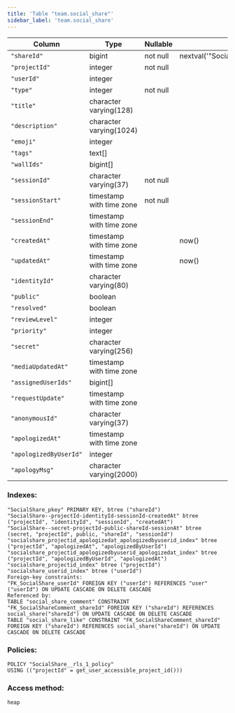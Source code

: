 ```yaml
---
title: 'Table "team.social_share"'
sidebar_label: 'team.social_share'
---
```

Column       |           Type           | Nullable |                    Default                     | Storage  | Description 
--------------------|--------------------------|----------|------------------------------------------------|----------|-------------
`"shareId"`            | bigint                   | not null | nextval('"SocialShare_shareId_seq"'::regclass) | plain    | 
`"projectId"`          | integer                  | not null |                                                | plain    | 
`"userId"`             | integer                  |          |                                                | plain    | 
`"type"`               | integer                  | not null |                                                | plain    | 
`"title"`              | character varying(128)   |          |                                                | extended | 
`"description"`        | character varying(1024)  |          |                                                | extended | 
`"emoji"`              | integer                  |          |                                                | plain    | 
`"tags"`               | text[]                   |          |                                                | extended | 
`"wallIds"`            | bigint[]                 |          |                                                | extended | 
`"sessionId"`          | character varying(37)    | not null |                                                | extended | 
`"sessionStart"`       | timestamp with time zone | not null |                                                | plain    | 
`"sessionEnd"`         | timestamp with time zone |          |                                                | plain    | 
`"createdAt"`          | timestamp with time zone |          | now()                                          | plain    | 
`"updatedAt"`          | timestamp with time zone |          | now()                                          | plain    | 
`"identityId"`         | character varying(80)    |          |                                                | extended | 
`"public"`             | boolean                  |          |                                                | plain    | 
`"resolved"`           | boolean                  |          |                                                | plain    | 
`"reviewLevel"`        | integer                  |          |                                                | plain    | 
`"priority"`           | integer                  |          |                                                | plain    | 
`"secret"`             | character varying(256)   |          |                                                | extended | 
`"mediaUpdatedAt"`     | timestamp with time zone |          |                                                | plain    | 
`"assignedUserIds"`    | bigint[]                 |          |                                                | extended | 
`"requestUpdate"`      | timestamp with time zone |          |                                                | plain    | 
`"anonymousId"`        | character varying(37)    |          |                                                | extended | 
`"apologizedAt"`       | timestamp with time zone |          |                                                | plain    | 
`"apologizedByUserId"` | integer                  |          |                                                | plain    | 
`"apologyMsg"`         | character varying(2000)  |          |                                                | extended | 
### Indexes:
```
"SocialShare_pkey" PRIMARY KEY, btree ("shareId")
"SocialShare--projectId-identityId-sessionId-createdAt" btree ("projectId", "identityId", "sessionId", "createdAt")
"SocialShare--secret-projectId-public-shareId-sessionAt" btree (secret, "projectId", public, "shareId", "sessionId")
"socialshare_projectid_apologizedat_apologizedbyuserid_index" btree ("projectId", "apologizedAt", "apologizedByUserId")
"socialshare_projectid_apologizedbyuserid_apologizedat_index" btree ("projectId", "apologizedByUserId", "apologizedAt")
"socialshare_projectid_index" btree ("projectId")
"socialshare_userid_index" btree ("userId")
Foreign-key constraints:
"FK_SocialShare_userId" FOREIGN KEY ("userId") REFERENCES "user"("userId") ON UPDATE CASCADE ON DELETE CASCADE
Referenced by:
TABLE "social_share_comment" CONSTRAINT "FK_SocialShareComment_shareId" FOREIGN KEY ("shareId") REFERENCES social_share("shareId") ON UPDATE CASCADE ON DELETE CASCADE
TABLE "social_share_like" CONSTRAINT "FK_SocialShareComment_shareId" FOREIGN KEY ("shareId") REFERENCES social_share("shareId") ON UPDATE CASCADE ON DELETE CASCADE
```
### Policies:
```
POLICY "SocialShare__rls_1_policy"
USING (("projectId" = get_user_accessible_project_id()))
```
### Access method:
```
heap
```